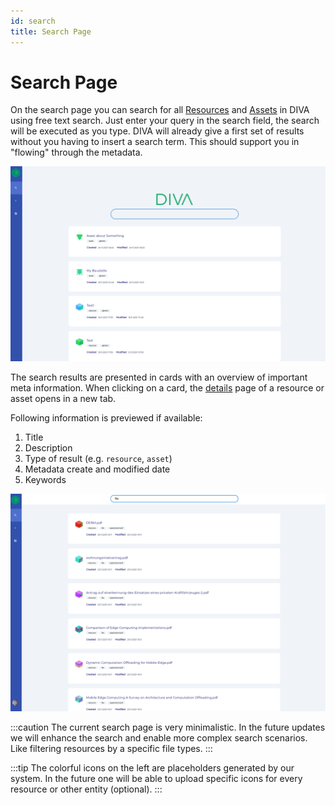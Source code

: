 ```yaml
---
id: search
title: Search Page
---
```


# Search Page

On the search page you can search for all [Resources](../../../about/#resource) and [Assets](../../../about/#asset) in DIVA using free text search.
Just enter your query in the search field, the search will be executed as you type.
DIVA will already give a first set of results without you having to insert a search term.
This should support you in "flowing" through the metadata.

![DIVA Search](/img/screenshots/search.png)

The search results are presented in cards with an overview of important meta information.
When clicking on a card, the [details](./details/general-metadata) page of a resource or asset opens in a new tab.

Following information is previewed if available:

1. Title
2. Description
3. Type of result (e.g. `resource`, `asset`)
4. Metadata create and modified date
5. Keywords

![DIVA Search Result](/img/screenshots/search_result.png)

:::caution
The current search page is very minimalistic.
In the future updates we will enhance the search and enable more complex search scenarios.
Like filtering resources by a specific file types.
:::

:::tip
The colorful icons on the left are placeholders generated by our system.
In the future one will be able to upload specific icons for every resource or other entity (optional).
:::
